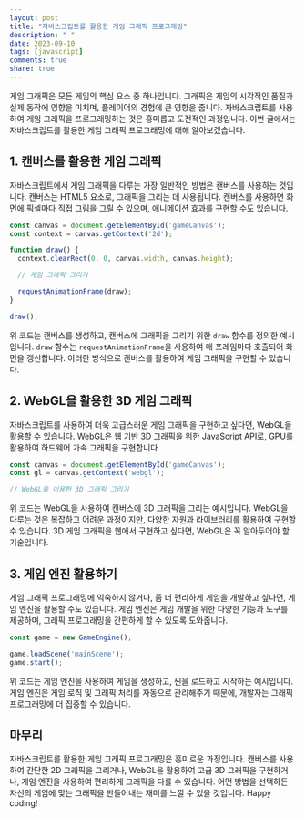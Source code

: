 ```yaml
---
layout: post
title: "자바스크립트를 활용한 게임 그래픽 프로그래밍"
description: " "
date: 2023-09-10
tags: [javascript]
comments: true
share: true
---
```


게임 그래픽은 모든 게임의 핵심 요소 중 하나입니다. 그래픽은 게임의 시각적인 품질과 실제 동작에 영향을 미치며, 플레이어의 경험에 큰 영향을 줍니다. 자바스크립트를 사용하여 게임 그래픽을 프로그래밍하는 것은 흥미롭고 도전적인 과정입니다. 이번 글에서는 자바스크립트를 활용한 게임 그래픽 프로그래밍에 대해 알아보겠습니다.

## 1. 캔버스를 활용한 게임 그래픽

자바스크립트에서 게임 그래픽을 다루는 가장 일반적인 방법은 캔버스를 사용하는 것입니다. 캔버스는 HTML5 요소로, 그래픽을 그리는 데 사용됩니다. 캔버스를 사용하면 화면에 픽셀마다 직접 그림을 그릴 수 있으며, 애니메이션 효과를 구현할 수도 있습니다.

```javascript
const canvas = document.getElementById('gameCanvas');
const context = canvas.getContext('2d');

function draw() {
  context.clearRect(0, 0, canvas.width, canvas.height);

  // 게임 그래픽 그리기

  requestAnimationFrame(draw);
}

draw();
```

위 코드는 캔버스를 생성하고, 캔버스에 그래픽을 그리기 위한 `draw` 함수를 정의한 예시입니다. `draw` 함수는 `requestAnimationFrame`을 사용하여 매 프레임마다 호출되어 화면을 갱신합니다. 이러한 방식으로 캔버스를 활용하여 게임 그래픽을 구현할 수 있습니다.

## 2. WebGL을 활용한 3D 게임 그래픽

자바스크립트를 사용하여 더욱 고급스러운 게임 그래픽을 구현하고 싶다면, WebGL을 활용할 수 있습니다. WebGL은 웹 기반 3D 그래픽을 위한 JavaScript API로, GPU를 활용하여 하드웨어 가속 그래픽을 구현합니다.

```javascript
const canvas = document.getElementById('gameCanvas');
const gl = canvas.getContext('webgl');

// WebGL을 이용한 3D 그래픽 그리기
```

위 코드는 WebGL을 사용하여 캔버스에 3D 그래픽을 그리는 예시입니다. WebGL을 다루는 것은 복잡하고 어려운 과정이지만, 다양한 자원과 라이브러리를 활용하여 구현할 수 있습니다. 3D 게임 그래픽을 웹에서 구현하고 싶다면, WebGL은 꼭 알아두어야 할 기술입니다.

## 3. 게임 엔진 활용하기

게임 그래픽 프로그래밍에 익숙하지 않거나, 좀 더 편리하게 게임을 개발하고 싶다면, 게임 엔진을 활용할 수도 있습니다. 게임 엔진은 게임 개발을 위한 다양한 기능과 도구를 제공하며, 그래픽 프로그래밍을 간편하게 할 수 있도록 도와줍니다.

```javascript
const game = new GameEngine();

game.loadScene('mainScene');
game.start();
```

위 코드는 게임 엔진을 사용하여 게임을 생성하고, 씬을 로드하고 시작하는 예시입니다. 게임 엔진은 게임 로직 및 그래픽 처리를 자동으로 관리해주기 때문에, 개발자는 그래픽 프로그래밍에 더 집중할 수 있습니다.

## 마무리

자바스크립트를 활용한 게임 그래픽 프로그래밍은 흥미로운 과정입니다. 캔버스를 사용하여 간단한 2D 그래픽을 그리거나, WebGL을 활용하여 고급 3D 그래픽을 구현하거나, 게임 엔진을 사용하여 편리하게 그래픽을 다룰 수 있습니다. 어떤 방법을 선택하든 자신의 게임에 맞는 그래픽을 만들어내는 재미를 느낄 수 있을 것입니다. Happy coding!